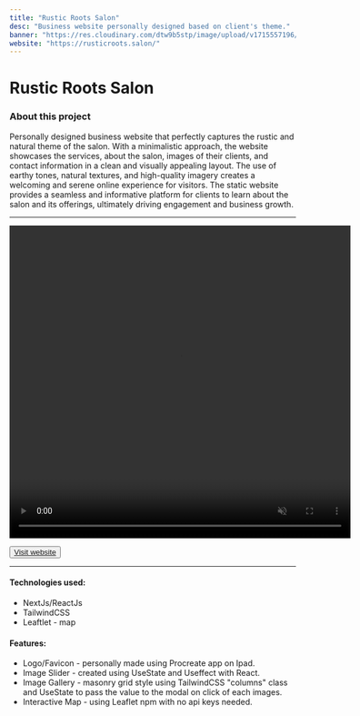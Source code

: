 ```yaml
---
title: "Rustic Roots Salon"
desc: "Business website personally designed based on client's theme."
banner: "https://res.cloudinary.com/dtw9b5stp/image/upload/v1715557196/portfolioassets/nf6sg7rpx8nmnecqsdrk.png"
website: "https://rusticroots.salon/"
---
```


# Rustic Roots Salon

### About this project

Personally designed business website that perfectly captures the rustic and natural theme of the salon. With a minimalistic approach, the website showcases the services, about the salon, images of their clients, and contact information in a clean and visually appealing layout. The use of earthy tones, natural textures, and high-quality imagery creates a welcoming and serene online experience for visitors. The static website provides a seamless and informative platform for clients to learn about the salon and its offerings, ultimately driving engagement and business growth.

---

<video width="600" height="550" controls muted>
    <source src="https://res.cloudinary.com/dtw9b5stp/video/upload/v1715566208/portfolioassets/wfqxlnfmnbe44ivei5pj.mp4" type="video/mp4">
</video>

<button>[Visit website](https://rusticroots.salon/)</button>

 <hr/>

#### Technologies used:

- NextJs/ReactJs
- TailwindCSS
- Leaftlet - map

#### Features:

- Logo/Favicon - personally made using Procreate app on Ipad.
- Image Slider - created using UseState and Useffect with React.
- Image Gallery - masonry grid style using TailwindCSS "columns" class and UseState to pass the value to the modal on click of each images.
- Interactive Map - using Leaflet npm with no api keys needed.
